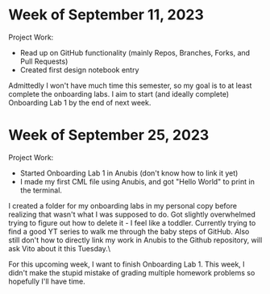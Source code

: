 # Week of September 11, 2023
Project Work:
  * Read up on GitHub functionality (mainly Repos, Branches, Forks, and Pull Requests)
  * Created first design notebook entry

Admittedly I won't have much time this semester, so my goal is to at least complete the onboarding labs. I aim to start (and ideally complete) Onboarding Lab 1 by the end of next week.

# Week of September 25, 2023
Project Work:
  * Started Onboarding Lab 1 in Anubis (don't know how to link it yet)
  * I made my first CML file using Anubis, and got "Hello World" to print in the terminal. 

I created a folder for my onboarding labs in my personal copy before realizing that wasn't what I was supposed to do. Got slightly overwhelmed trying to figure out how to delete it - I feel like a toddler. Currently trying to find a good YT series to walk me through the baby steps of GitHub. Also still don't how to directly link my work in Anubis to the Github repository, will ask Vito about it this Tuesday.\\

For this upcoming week, I want to finish Onboarding Lab 1. This week, I didn't make the stupid mistake of grading multiple homework problems so hopefully I'll have time.

